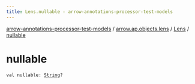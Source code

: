 ```yaml
---
title: Lens.nullable - arrow-annotations-processor-test-models
---
```


[arrow-annotations-processor-test-models](../../index.html) / [arrow.ap.objects.lens](../index.html) / [Lens](index.html) / [nullable](./nullable.html)

# nullable

`val nullable: `[`String`](https://kotlinlang.org/api/latest/jvm/stdlib/kotlin/-string/index.html)`?`